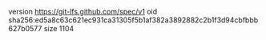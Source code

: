version https://git-lfs.github.com/spec/v1
oid sha256:ed5a8c63c621ec931ca31305f5b1af382a3892882c2b1f3d94cbfbbb627b0577
size 1104
